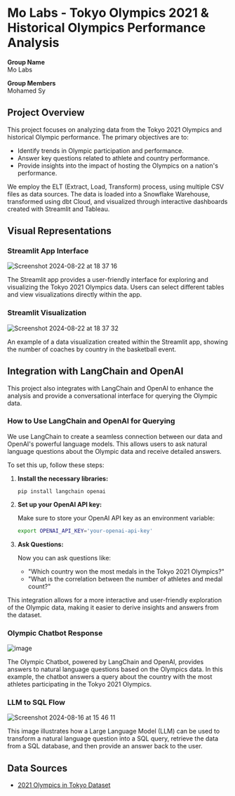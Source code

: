 # Mo Labs - Tokyo Olympics 2021 & Historical Olympics Performance Analysis

**Group Name**  
Mo Labs

**Group Members**  
Mohamed Sy

## Project Overview

This project focuses on analyzing data from the Tokyo 2021 Olympics and historical Olympic performance. The primary objectives are to:

- Identify trends in Olympic participation and performance.
- Answer key questions related to athlete and country performance.
- Provide insights into the impact of hosting the Olympics on a nation's performance.

We employ the ELT (Extract, Load, Transform) process, using multiple CSV files as data sources. The data is loaded into a Snowflake Warehouse, transformed using dbt Cloud, and visualized through interactive dashboards created with Streamlit and Tableau.

## Visual Representations

### Streamlit App Interface
![Screenshot 2024-08-22 at 18 37 16](https://github.com/user-attachments/assets/fd43e89f-5a35-4152-b1ff-c49999212842)

The Streamlit app provides a user-friendly interface for exploring and visualizing the Tokyo 2021 Olympics data. Users can select different tables and view visualizations directly within the app.

### Streamlit Visualization

![Screenshot 2024-08-22 at 18 37 32](https://github.com/user-attachments/assets/e43f51e4-8f36-443c-ac75-eb28c535e708)

An example of a data visualization created within the Streamlit app, showing the number of coaches by country in the basketball event.
## Integration with LangChain and OpenAI

This project also integrates with LangChain and OpenAI to enhance the analysis and provide a conversational interface for querying the Olympic data.

### How to Use LangChain and OpenAI for Querying

We use LangChain to create a seamless connection between our data and OpenAI's powerful language models. This allows users to ask natural language questions about the Olympic data and receive detailed answers.

To set this up, follow these steps:

1. **Install the necessary libraries:**

   ```
   pip install langchain openai
   ```

2. **Set up your OpenAI API key:**

   Make sure to store your OpenAI API key as an environment variable:

   ```bash
   export OPENAI_API_KEY='your-openai-api-key'
   ```

4. **Ask Questions:**

   Now you can ask questions like:

   - "Which country won the most medals in the Tokyo 2021 Olympics?"
   - "What is the correlation between the number of athletes and medal count?"

This integration allows for a more interactive and user-friendly exploration of the Olympic data, making it easier to derive insights and answers from the dataset.
### Olympic Chatbot Response

![image](https://github.com/user-attachments/assets/cebf55b0-2432-449b-83ad-d901faed1ef9)

The Olympic Chatbot, powered by LangChain and OpenAI, provides answers to natural language questions based on the Olympics data. In this example, the chatbot answers a query about the country with the most athletes participating in the Tokyo 2021 Olympics.

### LLM to SQL Flow

![Screenshot 2024-08-16 at 15 46 11](https://github.com/user-attachments/assets/49bb756f-502f-473b-ad61-5d89f5edc29e)

This image illustrates how a Large Language Model (LLM) can be used to transform a natural language question into a SQL query, retrieve the data from a SQL database, and then provide an answer back to the user.
## Data Sources

- [2021 Olympics in Tokyo Dataset](#https://www.kaggle.com/datasets/arjunprasadsarkhel/2021-olympics-in-tokyo/data)
